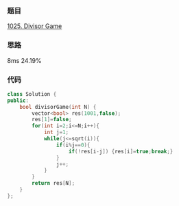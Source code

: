 ### 题目
[1025. Divisor Game](https://leetcode-cn.com/problems/divisor-game/submissions/)
### 思路
8ms 24.19%

### 代码
```c++
class Solution {
public:
    bool divisorGame(int N) {
        vector<bool> res(1001,false);
        res[1]=false;
        for(int i=2;i<=N;i++){
            int j=1;
            while(j<=sqrt(i)){
                if(i%j==0){
                    if(!res[i-j]) {res[i]=true;break;}
                }
                j++;
            }
        }
        return res[N];
    }
};
```
